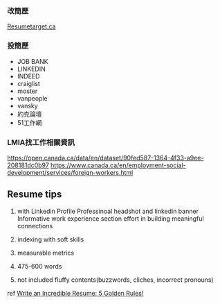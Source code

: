 ### 改簡歷
[Resumetarget.ca](https://www.resumetarget.ca/)

### 投簡歷
- JOB BANK
- LINKEDIN
- INDEED
- craiglist
- moster
- vanpeople
- vansky
- 約克論壇
- 51工作網

### LMIA找工作相關資訊
https://open.canada.ca/data/en/dataset/90fed587-1364-4f33-a9ee-208181dc0b97
https://www.canada.ca/en/employment-social-development/services/foreign-workers.html



## Resume tips
1. with Linkedin Profile
   Professinoal headshot and linkedin banner
   Informative work experience section
   effort in building meaningful connections
2. indexing with soft skills
   
4. measurable metrics
5. 475-600 words
6. not included fluffy contents(buzzwords, cliches, incorrect pronouns)






ref
[Write an Incredible Resume: 5 Golden Rules!](https://www.youtube.com/watch?v=Tt08KmFfIYQ)
